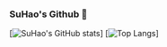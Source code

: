 ### SuHao's Github 👋

[![SuHao's GitHub stats](https://github-readme-stats.vercel.app/api?username=qqsuhao&show_icons=true&theme=radical)]
[![Top Langs](https://github-readme-stats.vercel.app/api/top-langs/?username=qqsuhao&layout=compact)]
